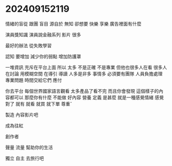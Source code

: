 # 202409152119

情緒的盲從
跟團
盲目
源自於 無知
卻想要
快樂 享樂
廣告裡面有什麼

演員獎知識
演員說金融系列 影片
很多

最好的辦法 從失敗學習

認知 要增加
減少你的弱點 增加防護罩

一堆資訊 充斥在平台上面
所以 太多 不是正確 不是專業 但他也很多人在看 很多人在討論
用模糊空間 在導引 導讀
人多是非多 事情多
必須要有團隊 人員負擔處理
 專業問題 時間交給它們 應付

 你去平台 每個世界國家語言觀看
 太多產品了看不完
而且你會發現
這個樣子的內容都可以
那麼你有什麼 不能做 好內容
營養
定義 是甚麼 就是一種感覺情緒
感覺對了 就有 就看 就買 就下單
尊重ˇ

製造 內容影片吧

成為往紅

創作者

聲量
流量
幫助你的生活

獨立
自主
去旅行吧
